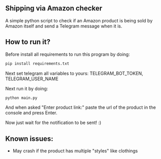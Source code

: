 ## Shipping via Amazon checker
A simple python script to check if an Amazon product is being sold by Amazon itself and send a Telegram message when it is.
## How to run it?
Before install all requirements to run this program by doing:
```python
pip install requirements.txt
```
Next set telegram all variables to yours: TELEGRAM_BOT_TOKEN, TELEGRAM_USER_NAME

Next run it by doing:
```python
python main.py
```
And when asked "Enter product link:" paste the url of the product in the console and press Enter.

Now just wait for the notification to be sent! :)

## Known issues:
- May crash if the product has multiple "styles" like clothings
